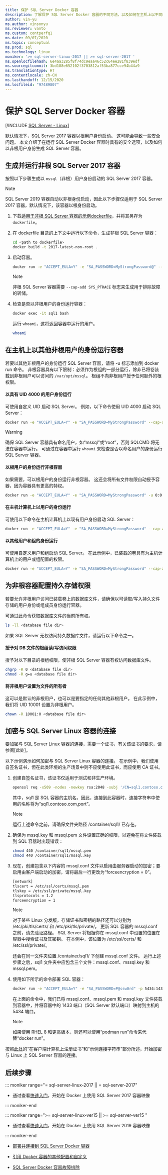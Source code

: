 ```yaml
---
title: 保护 SQL Server Docker 容器
description: 了解保护 SQL Server Docker 容器的不同方法，以及如何在主机上以不同的非根用户身份运行容器
author: vin-yu
ms.author: vinsonyu
ms.reviewer: vanto
ms.custom: contperfq1
ms.date: 09/07/2020
ms.topic: conceptual
ms.prod: sql
ms.technology: linux
moniker: '>= sql-server-linux-2017 || >= sql-server-2017 '
ms.openlocfilehash: 6e4aa3285f8f74dc9eaa46c52c64ee281f839edf
ms.sourcegitcommit: 3bd188e652102f3703812af53ba877cce94b44a9
ms.translationtype: HT
ms.contentlocale: zh-CN
ms.lasthandoff: 12/15/2020
ms.locfileid: "97489807"
---
```

# <a name="secure-sql-server-docker-containers"></a>保护 SQL Server Docker 容器

[!INCLUDE [SQL Server - Linux](../includes/applies-to-version/sql-linux.md)]

默认情况下，SQL Server 2017 容器以根用户身份启动。 这可能会导致一些安全问题。 本文介绍了在运行 SQL Server Docker 容器时具有的安全选项，以及如何以非根用户身份生成 SQL Server 容器。

## <a name="build-and-run-non-root-sql-server-2017-containers"></a><a id="buildnonrootcontainer"></a> 生成并运行非根 SQL Server 2017 容器

按照以下步骤生成以 `mssql`（非根）用户身份启动的 SQL Server 2017 容器。

> [!NOTE]
> SQL Server 2019 容器自动以非根身份启动，因此以下步骤仅适用于 SQL Server 2017 容器，默认情况下，该容器以根身份启动。

1. 下载[适用于非根 SQL Server 容器的示例dockerfile](https://raw.githubusercontent.com/microsoft/mssql-docker/master/linux/preview/examples/mssql-server-linux-non-root/Dockerfile)，并将其另存为 `dockerfile`。

2. 在 dockerfile 目录的上下文中运行以下命令，生成非根 SQL Server 容器：

    ```bash
    cd <path to dockerfile>
    docker build -t 2017-latest-non-root .
    ```

3. 启动容器。

    ```bash
    docker run -e "ACCEPT_EULA=Y" -e "SA_PASSWORD=MyStrongPassword@" --cap-add SYS_PTRACE --name sql1 -p 1433:1433 -d 2017-latest-non-root
    ```

    > [!NOTE]
    > 非根 SQL Server 容器需要 `--cap-add SYS_PTRACE` 标志来生成用于排除故障的转储。

4. 检查是否以非根用户的身份运行容器：

    ```bash
    docker exec -it sql1 bash
    ```

    运行 `whoami`，这将返回容器中运行的用户。
    
    ```bash
    whoami
    ```

## <a name="run-container-as-a-different-non-root-user-on-the-host"></a><a id="nonrootuser"></a>在主机上以其他非根用户的身份运行容器

若要以其他非根用户的身份运行 SQL Server 容器，请将 -u 标志添加到 docker run 命令。 非根容器具有以下限制：必须作为根组的一部分运行，除非已将卷装载到非根用户可以访问的 `/var/opt/mssql`。 根组不向非根用户授予任何额外的根权限。

#### <a name="run-as-a-user-with-a-uid-4000"></a>以具有 UID 4000 的用户身份运行

可使用自定义 UID 启动 SQL Server。 例如，以下命令使用 UID 4000 启动 SQL Server：

```bash
docker run -e "ACCEPT_EULA=Y" -e "SA_PASSWORD=MyStrongPassword" --cap-add SYS_PTRACE -u 4000:0 -p 1433:1433 -d mcr.microsoft.com/mssql/server:2019-latest
```

> [!Warning]
> 确保 SQL Server 容器具有命名用户，如“mssql”或“root”，否则 SQLCMD 将无法在容器中运行。 可通过在容器中运行 `whoami` 来检查是否以命名用户的身份运行 SQL Server 容器。

#### <a name="run-the-non-root-container-as-the-root-user"></a>以根用户的身份运行非根容器

如果需要，可以根用户的身份运行非根容器。 这还会将所有文件权限自动授予容器，因为容器具有更高的特权。

```bash
docker run -e "ACCEPT_EULA=Y" -e "SA_PASSWORD=MyStrongPassword" -u 0:0 -p 1433:1433 -d mcr.microsoft.com/mssql/server:2019-latest
```

#### <a name="run-as-a-user-on-your-host-machine"></a>在主机计算机上以用户的身份运行

可使用以下命令在主机计算机上以现有用户身份启动 SQL Server：
```bash
docker run -e "ACCEPT_EULA=Y" -e "SA_PASSWORD=MyStrongPassword" --cap-add SYS_PTRACE -u $(id -u myusername):0 -p 1433:1433 -d mcr.microsoft.com/mssql/server:2019-latest
```

#### <a name="run-as-a-different-user-and-group"></a>以其他用户和组的身份运行

可使用自定义用户和组启动 SQL Server。 在此示例中，已装载的卷具有为主机计算机上的用户或组配置的权限。

```bash
docker run -e "ACCEPT_EULA=Y" -e "SA_PASSWORD=MyStrongPassword" --cap-add SYS_PTRACE -u (id -u myusername):(id -g myusername) -v /path/to/mssql:/var/opt/mssql -p 1433:1433 -d mcr.microsoft.com/mssql/server:2019-latest
```

## <a name="configure-persistent-storage-permissions-for-non-root-containers"></a><a id="storagepermissions"></a>为非根容器配置持久存储权限

若要允许非根用户访问已装载卷上的数据库文件，请确保以可读取/写入持久文件存储的用户身份或组成员身份运行容器。  

可通过此命令获取数据库文件的当前所有权。

```bash
ls -ll <database file dir>
```

如果 SQL Server 无权访问持久数据库文件，请运行以下命令之一。

#### <a name="grant-the-root-group-rw-access-to-the-db-files"></a>授予对 DB 文件的根组读/写访问权限

授予对以下目录的根组权限，使非根 SQL Server 容器有权访问数据库文件。

```bash
chgrp -R 0 <database file dir>
chmod -R g=u <database file dir>
```

#### <a name="set-the-non-root-user-as-the-owner-of-the-files"></a>将非根用户设置为文件的所有者

这可以是默认的非根用户，也可以是要指定的任何其他非根用户。 在此示例中，我们将 UID 10001 设置为非根用户。

```bash
chown -R 10001:0 <database file dir>
```
## <a name="encrypting-connections-to-sql-server-linux-containers"></a>加密与 SQL Server Linux 容器的连接

要加密与 SQL Server Linux 容器的连接，需要一个证书，有关该证书的要求，请参阅[此处]。

以下示例演示如何加密与 SQL Server Linux 容器的连接。 在示例中，我们使用自签名证书，但在此类环境的生产场景中则不应使用此证书，而应使用 CA 证书。

1. 创建自签名证书，该证书仅适用于测试和非生产环境。
  
      ```bash
      openssl req -x509 -nodes -newkey rsa:2048 -subj '/CN=sql1.contoso.com' -keyout /container/sql1/mssql.key -out /container/sql1/mssql.pem -days 365
      ```
     其中，sql1 是 SQL 容器的主机名，因此，连接到此容器时，连接字符串中使用的名称将为“sql1.contoso.com,port”。

    > [!NOTE]
    > 运行上述命令之前，请确保文件夹路径 /container/sql1/ 已存在。

2. 确保为 mssql.key 和 mssql.pem 文件设置正确的权限，以避免在将文件装载到 SQL 容器时出现错误：

    ```bash
    chmod 440 /container/sql1/mssql.pem
    chmod 440 /container/sql1/mssql.key
    ```

3. 现在，创建包含以下内容的 mssql.conf 文件以启用由服务器启动的加密；要启用由客户端启动的加密，请将最后一行更改为“forceencryption = 0”。

    ```bash
    [network]
    tlscert = /etc/ssl/certs/mssql.pem
    tlskey = /etc/ssl/private/mssql.key
    tlsprotocols = 1.2
    forceencryption = 1
    ```

    > [!NOTE]
    > 对于某些 Linux 分发版，存储证书和密钥的路径还可以分别为 /etc/pki/tls/certs/ 和 /etc/pki/tls/private/。 更新 SQL 容器的 mssql.conf 之前，请先验证路径。 SQL Server 将根据你在 mssql.conf 中设置的位置在容器中搜索证书及其密钥。 在本例中，该位置为 /etc/ssl/certs/ 和 /etc/ssl/private/。

    还会在同一文件夹位置 /container/sql1/ 下创建 mssql.conf 文件。 运行上述步骤之后，sql1 文件夹中应包含三个文件：mssql.conf、mssql.key 和 mssql.pem。

4. 使用如下所示的命令部署 SQL 容器：

    ```bash
    docker run -e "ACCEPT_EULA=Y" -e "SA_PASSWORD=P@ssw0rd" -p 5434:1433 --name sql1 -h sql1 -v /container/sql1/mssql.conf:/var/opt/mssql/mssql.conf -v   /container/sql1/mssql.pem:/etc/ssl/certs/mssql.pem -v /container/sql1/mssql.key:/etc/ssl/private/mssql.key -d mcr.microsoft.com/mssql/server:2019-latest
    ```

    在上面的命令中，我们已将 mssql.conf、mssql.pem 和 mssql.key 文件装载到容器中，并将容器中的 1433 端口（SQL Server 默认端口）映射到主机的 5434 端口。 

    > [!NOTE]
    > 如果使用 RHEL 8 和更高版本，则还可以使用“podman run”命令来代替“docker run”。 

按照[此处][1]的“在客户端计算机上注册证书”和“示例连接字符串”部分所述，开始加密与 Linux 上 SQL Server 容器的连接。

  [Encrypting connection to SQL Server Linux]: https://docs.microsoft.com/sql/linux/sql-server-linux-encrypted-connections?view=sql-server-ver15&preserve-view=true
  [這裡]: https://docs.microsoft.com/sql/linux/sql-server-linux-encrypted-connections?view=sql-server-ver15&preserve-view=true#requirements-for-certificates
  [1]: https://docs.microsoft.com/sql/linux/sql-server-linux-encrypted-connections?view=sql-server-ver15&preserve-view=true#client-initiated-encryption

## <a name="next-steps"></a>后续步骤

<!--SQL Server 2017 on Linux -->
::: moniker range="= sql-server-linux-2017 || = sql-server-2017"

- 通过查看[快速入门](quickstart-install-connect-docker.md?view=sql-server-2017&preserve-view=true)，开始在 Docker 上使用 SQL Server 2017 容器映像

::: moniker-end

<!--SQL Server 2019 on Linux-->
::: moniker range=">= sql-server-linux-ver15 || >= sql-server-ver15 "

- 通过查看[快速入门](quickstart-install-connect-docker.md?view=sql-server-ver15)，开始在 Docker 上使用 SQL Server 2019 容器映像

::: moniker-end

- [部署并连接到 SQL Server Docker 容器](sql-server-linux-docker-container-deployment.md)

- [引用 Docker 容器的其他配置和自定义](sql-server-linux-docker-container-configure.md)

- [SQL Server Docker 容器故障排除](sql-server-linux-docker-container-troubleshooting.md)
